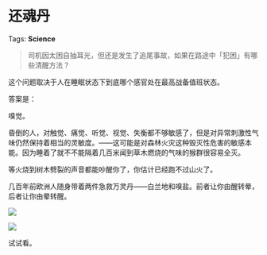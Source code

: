# 还魂丹

Tags: **Science**

> 司机因太困自抽耳光，但还是发生了追尾事故，如果在路途中「犯困」有哪些清醒方法？



这个问题取决于人在睡眠状态下到底哪个感官处在最高战备值班状态。

答案是：

嗅觉。

昏倒的人，对触觉、痛觉、听觉、视觉、失衡都不够敏感了，但是对异常刺激性气味仍然保持着相当的灵敏度。——这可能是对森林火灾这种毁灭性危害的敏感本能。因为睡着了就不不能隔着几百米闻到草木燃烧的气味的猴群很容易全灭。

等火烧到树木劈裂的声音都能吵醒你了，你估计已经跑不过山火了。

几百年前欧洲人随身带着两件急救万灵丹——白兰地和嗅盐。前者让你由醒转晕，后者让你由晕转醒。

![](https://pic3.zhimg.com/50/v2-3e6d4c53eba4edca1f23ab17a382fcbb_720w.jpg?source=1940ef5c)  


![](https://pic1.zhimg.com/50/v2-58b416d5fc80bb447239d5120b3d8799_720w.jpg?source=1940ef5c)  


试试看。



